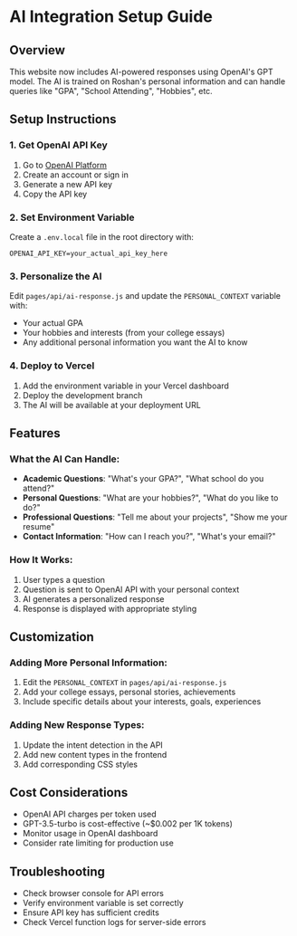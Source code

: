 # AI Integration Setup Guide

## Overview
This website now includes AI-powered responses using OpenAI's GPT model. The AI is trained on Roshan's personal information and can handle queries like "GPA", "School Attending", "Hobbies", etc.

## Setup Instructions

### 1. Get OpenAI API Key
1. Go to [OpenAI Platform](https://platform.openai.com/api-keys)
2. Create an account or sign in
3. Generate a new API key
4. Copy the API key

### 2. Set Environment Variable
Create a `.env.local` file in the root directory with:
```
OPENAI_API_KEY=your_actual_api_key_here
```

### 3. Personalize the AI
Edit `pages/api/ai-response.js` and update the `PERSONAL_CONTEXT` variable with:
- Your actual GPA
- Your hobbies and interests (from your college essays)
- Any additional personal information you want the AI to know

### 4. Deploy to Vercel
1. Add the environment variable in your Vercel dashboard
2. Deploy the development branch
3. The AI will be available at your deployment URL

## Features

### What the AI Can Handle:
- **Academic Questions**: "What's your GPA?", "What school do you attend?"
- **Personal Questions**: "What are your hobbies?", "What do you like to do?"
- **Professional Questions**: "Tell me about your projects", "Show me your resume"
- **Contact Information**: "How can I reach you?", "What's your email?"

### How It Works:
1. User types a question
2. Question is sent to OpenAI API with your personal context
3. AI generates a personalized response
4. Response is displayed with appropriate styling

## Customization

### Adding More Personal Information:
1. Edit the `PERSONAL_CONTEXT` in `pages/api/ai-response.js`
2. Add your college essays, personal stories, achievements
3. Include specific details about your interests, goals, experiences

### Adding New Response Types:
1. Update the intent detection in the API
2. Add new content types in the frontend
3. Add corresponding CSS styles

## Cost Considerations
- OpenAI API charges per token used
- GPT-3.5-turbo is cost-effective (~$0.002 per 1K tokens)
- Monitor usage in OpenAI dashboard
- Consider rate limiting for production use

## Troubleshooting
- Check browser console for API errors
- Verify environment variable is set correctly
- Ensure API key has sufficient credits
- Check Vercel function logs for server-side errors 